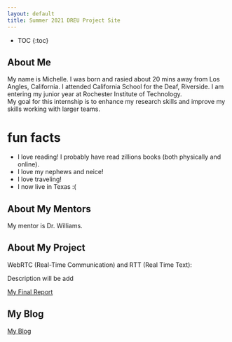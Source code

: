 ```yaml
---
layout: default
title: Summer 2021 DREU Project Site
---
```


* TOC
{:toc}

## About Me

My name is Michelle. 
I was born and rasied about 20 mins away from Los Angles, California. 
I attended California School for the Deaf, Riverside. 
I am entering my junior year at Rochester Institute of Technology.  
My goal for this internship is to enhance my research skills and improve my skills working with larger teams.

# fun facts
- I love reading! I probably have read zillions books (both physically and online).
- I love my nephews and neice!
- I love traveling! 
- I now live in Texas :( 


## About My Mentors

My mentor is Dr. Williams.

## About My Project

WebRTC (Real-Time Communication) and RTT (Real Time Text):

Description will be add

[My Final Report](files/finalreport.pdf)

## My Blog

[My Blog](blog.html)
